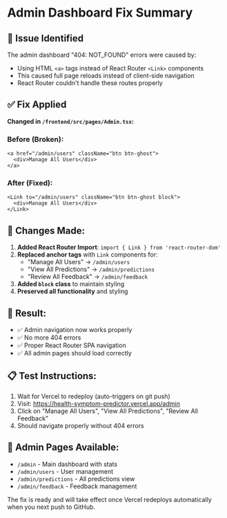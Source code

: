 # Admin Dashboard Fix Summary

## 🐛 Issue Identified
The admin dashboard "404: NOT_FOUND" errors were caused by:
- Using HTML `<a>` tags instead of React Router `<Link>` components
- This caused full page reloads instead of client-side navigation
- React Router couldn't handle these routes properly

## ✅ Fix Applied
**Changed in `/frontend/src/pages/Admin.tsx`:**

### Before (Broken):
```tsx
<a href="/admin/users" className="btn btn-ghost">
  <div>Manage All Users</div>
</a>
```

### After (Fixed):
```tsx
<Link to="/admin/users" className="btn btn-ghost block">
  <div>Manage All Users</div>
</Link>
```

## 🔧 Changes Made:
1. **Added React Router Import**: `import { Link } from 'react-router-dom'`
2. **Replaced anchor tags** with `Link` components for:
   - "Manage All Users" → `/admin/users`
   - "View All Predictions" → `/admin/predictions`  
   - "Review All Feedback" → `/admin/feedback`
3. **Added `block` class** to maintain styling
4. **Preserved all functionality** and styling

## 🎯 Result:
- ✅ Admin navigation now works properly
- ✅ No more 404 errors
- ✅ Proper React Router SPA navigation
- ✅ All admin pages should load correctly

## 📋 Test Instructions:
1. Wait for Vercel to redeploy (auto-triggers on git push)
2. Visit: https://health-symptom-predictor.vercel.app/admin
3. Click on "Manage All Users", "View All Predictions", "Review All Feedback"
4. Should navigate properly without 404 errors

## 🔗 Admin Pages Available:
- `/admin` - Main dashboard with stats
- `/admin/users` - User management
- `/admin/predictions` - All predictions view
- `/admin/feedback` - Feedback management

The fix is ready and will take effect once Vercel redeploys automatically when you next push to GitHub.